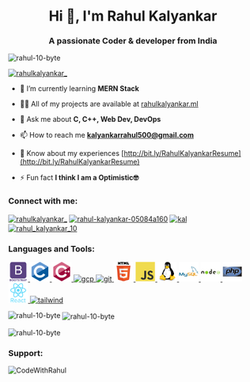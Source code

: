 <h1 align="center">Hi 👋, I'm Rahul Kalyankar</h1>
<h3 align="center">A passionate Coder & developer from India</h3>

<p align="left"> <img src="https://komarev.com/ghpvc/?username=rahul-10-byte&label=Profile%20views&color=0e75b6&style=flat" alt="rahul-10-byte" /> </p>

<p align="left"> <a href="https://twitter.com/rahulkalyankar_" target="blank"><img src="https://img.shields.io/twitter/follow/rahulkalyankar_?logo=twitter&style=for-the-badge" alt="rahulkalyankar_" /></a> </p>

- 🌱 I’m currently learning **MERN Stack**

- 👨‍💻 All of my projects are available at [rahulkalyankar.ml](rahulkalyankar.ml)

- 💬 Ask me about **C, C++, Web Dev, DevOps**

- 📫 How to reach me **kalyankarrahul500@gmail.com**

- 📄 Know about my experiences [http://bit.ly/RahulKalyankarResume](http://bit.ly/RahulKalyankarResume)

- ⚡ Fun fact **I think I am a Optimistic🤓**

<h3 align="left">Connect with me:</h3>
<p align="left">
<a href="https://twitter.com/rahulkalyankar_" target="blank"><img align="center" src="https://raw.githubusercontent.com/rahuldkjain/github-profile-readme-generator/neutral-icons/src/images/icons/Social/twitter.svg" alt="rahulkalyankar_" height="30" width="40" /></a>
<a href="https://linkedin.com/in/rahul-kalyankar-05084a160" target="blank"><img align="center" src="https://raw.githubusercontent.com/rahuldkjain/github-profile-readme-generator/neutral-icons/src/images/icons/Social/linked-in-alt.svg" alt="rahul-kalyankar-05084a160" height="30" width="40" /></a>
<a href="https://codesandbox.com/kal" target="blank"><img align="center" src="https://cdn.jsdelivr.net/npm/simple-icons@3.0.1/icons/codesandbox.svg" alt="kal" height="30" width="40" /></a>
<a href="https://instagram.com/rahul_kalyankar_10" target="blank"><img align="center" src="https://raw.githubusercontent.com/rahuldkjain/github-profile-readme-generator/neutral-icons/src/images/icons/Social/instagram.svg" alt="rahul_kalyankar_10" height="30" width="40" /></a>
</p>

<h3 align="left">Languages and Tools:</h3>
<p align="left"> <a href="https://getbootstrap.com" target="_blank"> <img src="https://raw.githubusercontent.com/devicons/devicon/master/icons/bootstrap/bootstrap-plain-wordmark.svg" alt="bootstrap" width="40" height="40"/> </a> <a href="https://www.cprogramming.com/" target="_blank"> <img src="https://raw.githubusercontent.com/devicons/devicon/master/icons/c/c-original.svg" alt="c" width="40" height="40"/> </a> <a href="https://www.w3schools.com/cpp/" target="_blank"> <img src="https://raw.githubusercontent.com/devicons/devicon/master/icons/cplusplus/cplusplus-original.svg" alt="cplusplus" width="40" height="40"/> </a> <a href="https://cloud.google.com" target="_blank"> <img src="https://www.vectorlogo.zone/logos/google_cloud/google_cloud-icon.svg" alt="gcp" width="40" height="40"/> </a> <a href="https://git-scm.com/" target="_blank"> <img src="https://www.vectorlogo.zone/logos/git-scm/git-scm-icon.svg" alt="git" width="40" height="40"/> </a> <a href="https://www.w3.org/html/" target="_blank"> <img src="https://raw.githubusercontent.com/devicons/devicon/master/icons/html5/html5-original-wordmark.svg" alt="html5" width="40" height="40"/> </a> <a href="https://developer.mozilla.org/en-US/docs/Web/JavaScript" target="_blank"> <img src="https://raw.githubusercontent.com/devicons/devicon/master/icons/javascript/javascript-original.svg" alt="javascript" width="40" height="40"/> </a> <a href="https://www.linux.org/" target="_blank"> <img src="https://raw.githubusercontent.com/devicons/devicon/master/icons/linux/linux-original.svg" alt="linux" width="40" height="40"/> </a> <a href="https://www.mysql.com/" target="_blank"> <img src="https://raw.githubusercontent.com/devicons/devicon/master/icons/mysql/mysql-original-wordmark.svg" alt="mysql" width="40" height="40"/> </a> <a href="https://nodejs.org" target="_blank"> <img src="https://raw.githubusercontent.com/devicons/devicon/master/icons/nodejs/nodejs-original-wordmark.svg" alt="nodejs" width="40" height="40"/> </a> <a href="https://www.php.net" target="_blank"> <img src="https://raw.githubusercontent.com/devicons/devicon/master/icons/php/php-original.svg" alt="php" width="40" height="40"/> </a> <a href="https://reactjs.org/" target="_blank"> <img src="https://raw.githubusercontent.com/devicons/devicon/master/icons/react/react-original-wordmark.svg" alt="react" width="40" height="40"/> </a> <a href="https://tailwindcss.com/" target="_blank"> <img src="https://www.vectorlogo.zone/logos/tailwindcss/tailwindcss-icon.svg" alt="tailwind" width="40" height="40"/> </a> </p>

<p><img align="left" src="https://github-readme-stats.vercel.app/api/top-langs?username=rahul-10-byte&show_icons=true&locale=en&layout=compact" alt="rahul-10-byte" /></p>

<p>&nbsp;<img align="center" src="https://github-readme-stats.vercel.app/api?username=rahul-10-byte&show_icons=true&locale=en" alt="rahul-10-byte" /></p>

<p><img align="center" src="https://github-readme-streak-stats.herokuapp.com/?user=rahul-10-byte&" alt="rahul-10-byte" /></p>

<h3 align="left">Support:</h3>
<p><a href="https://www.buymeacoffee.com/CodeWithRahul"> <img align="left" src="https://cdn.buymeacoffee.com/buttons/v2/default-yellow.png" height="50" width="210" alt="CodeWithRahul" /></a></p><br><br>


